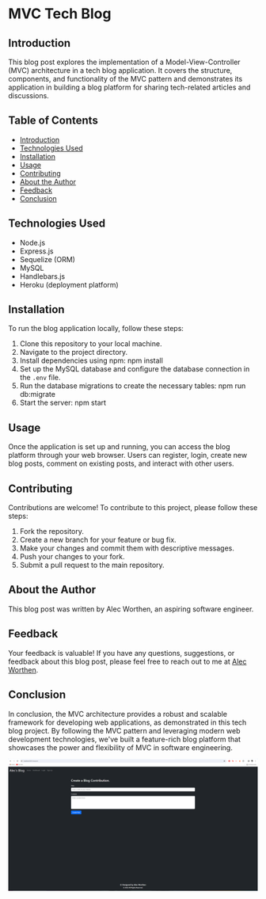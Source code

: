 # MVC Tech Blog

## Introduction
This blog post explores the implementation of a Model-View-Controller (MVC) architecture in a tech blog application. It covers the structure, components, and functionality of the MVC pattern and demonstrates its application in building a blog platform for sharing tech-related articles and discussions.

## Table of Contents
- [Introduction](#introduction)
- [Technologies Used](#technologies-used)
- [Installation](#installation)
- [Usage](#usage)
- [Contributing](#contributing)
- [About the Author](#about-the-author)
- [Feedback](#feedback)
- [Conclusion](#conclusion)

## Technologies Used
- Node.js
- Express.js
- Sequelize (ORM)
- MySQL
- Handlebars.js
- Heroku (deployment platform)

## Installation
To run the blog application locally, follow these steps:
1. Clone this repository to your local machine.
2. Navigate to the project directory.
3. Install dependencies using npm: npm install
4. Set up the MySQL database and configure the database connection in the `.env` file.
5. Run the database migrations to create the necessary tables: npm run db:migrate
6. Start the server: npm start

## Usage
Once the application is set up and running, you can access the blog platform through your web browser. Users can register, login, create new blog posts, comment on existing posts, and interact with other users.

## Contributing
Contributions are welcome! To contribute to this project, please follow these steps:
1. Fork the repository.
2. Create a new branch for your feature or bug fix.
3. Make your changes and commit them with descriptive messages.
4. Push your changes to your fork.
5. Submit a pull request to the main repository.

## About the Author
This blog post was written by Alec Worthen, an aspiring software engineer.


## Feedback
Your feedback is valuable! If you have any questions, suggestions, or feedback about this blog post, please feel free to reach out to me at [Alec Worthen](alecworthen@gmail.com).

## Conclusion
In conclusion, the MVC architecture provides a robust and scalable framework for developing web applications, as demonstrated in this tech blog project. By following the MVC pattern and leveraging modern web development technologies, we've built a feature-rich blog platform that showcases the power and flexibility of MVC in software engineering.

![Blog Image](/public/images/blogimg.PNG)

